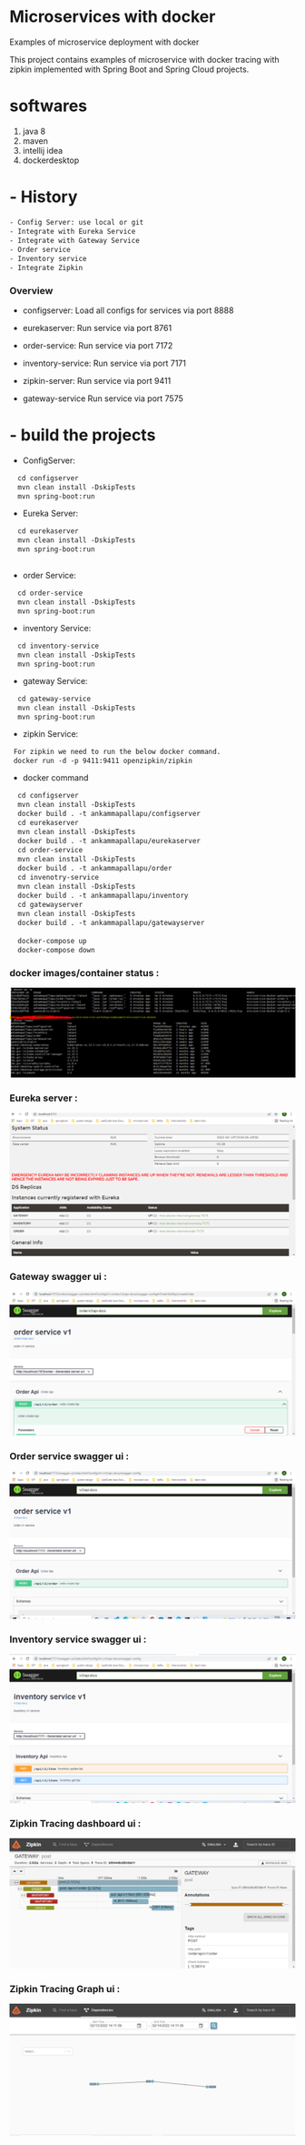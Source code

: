 # Microservices with docker 

Examples of microservice deployment with docker 

This project contains examples of microservice with docker tracing with zipkin implemented with Spring Boot and Spring Cloud projects. 

# softwares
   1. java 8
   2. maven
   3. intellij idea
   4. dockerdesktop
   
  # - History
 ```
 - Config Server: use local or git
 - Integrate with Eureka Service
 - Integrate with Gateway Service
 - Order service
 - Inventory service
 - Integrate Zipkin
 ```

### Overview
- configserver: Load all configs for services via port 8888

- eurekaserver: Run service via port 8761

- order-service: Run service via port 7172

- inventory-service: Run service via port 7171

- zipkin-server: Run service via port 9411
- gateway-service Run service via port 7575

 # - build the projects

 - ConfigServer: 
 ```
   cd configserver
   mvn clean install -DskipTests
   mvn spring-boot:run
 ```
 - Eureka Server: 
 ```
   cd eurekaserver
   mvn clean install -DskipTests
   mvn spring-boot:run
  
 ```
 - order Service: 
 ```
   cd order-service
   mvn clean install -DskipTests
   mvn spring-boot:run
 ```
  - inventory Service: 
 ```
   cd inventory-service
   mvn clean install -DskipTests
   mvn spring-boot:run
 ```
  - gateway Service: 
 ```
   cd gateway-service
   mvn clean install -DskipTests
   mvn spring-boot:run
 ```
 
  - zipkin Service: 
 ```
  For zipkin we need to run the below docker command.
  docker run -d -p 9411:9411 openzipkin/zipkin
 ```
 
 - docker command
 ```
   cd configserver
   mvn clean install -DskipTests
   docker build . -t ankammapallapu/configserver
   cd eurekaserver
   mvn clean install -DskipTests
   docker build . -t ankammapallapu/eurekaserver
   cd order-service
   mvn clean install -DskipTests
   docker build . -t ankammapallapu/order
   cd invenotry-service
   mvn clean install -DskipTests
   docker build . -t ankammapallapu/inventory
   cd gatewayserver
   mvn clean install -DskipTests
   docker build . -t ankammapallapu/gatewayserver
   
   docker-compose up
   docker-compose down
 
 ```
 ### docker images/container status :
 ![This is an image](https://github.com/Apallapu/microservice-workshop/blob/master/week-2/microservice-docker/images/docker-img.PNG)

 
### Eureka server :

![This is an image](https://github.com/Apallapu/microservice-workshop/blob/master/week-1/lab-7/images/eureka.PNG)

### Gateway swagger ui :

![This is an image](https://github.com/Apallapu/microservice-workshop/blob/master/week-1/lab-7/images/gateway-swagger.PNG)

### Order service swagger ui :

![This is an image](https://github.com/Apallapu/microservice-workshop/blob/master/week-1/lab-7/images/order-swagger.PNG)

### Inventory service swagger ui :

![This is an image](https://github.com/Apallapu/microservice-workshop/blob/master/week-1/lab-7/images/inventory-swagger.PNG)

### Zipkin Tracing dashboard ui :

![This is an image](https://github.com/Apallapu/microservice-workshop/blob/master/week-1/lab-7/images/zipkin-tracing.PNG)

### Zipkin Tracing Graph ui :

![This is an image](https://github.com/Apallapu/microservice-workshop/blob/master/week-1/lab-7/images/ziplin-graph.PNG)

 
 
 
